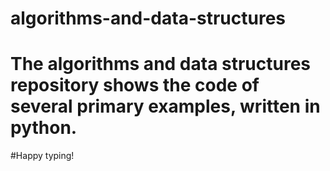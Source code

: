 # algorithms-and-data-structures
# The algorithms and data structures repository shows the code of several primary examples, written in python. 
#Happy typing!
